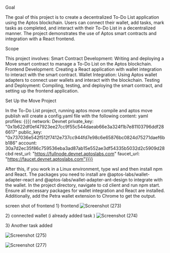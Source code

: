 Goal

The goal of this project is to create a decentralized To-Do List application using the Aptos blockchain. Users can connect their wallet, add tasks, mark tasks as completed, and interact with their To-Do List in a decentralized manner. The project demonstrates the use of Aptos smart contracts and integration with a React frontend.

Scope

This project involves:
Smart Contract Development: Writing and deploying a Move smart contract to manage a To-Do List on the Aptos blockchain.
Frontend Development: Creating a React application with wallet integration to interact with the smart contract.
Wallet Integration: Using Aptos wallet adapters to connect user wallets and interact with the blockchain.
Testing and Deployment: Compiling, testing, and deploying the smart contract, and setting up the frontend application.

Set Up the Move Project

In the To-Do List project, running aptos move compile and aptos move publish will create a config.yaml file with the following content:
yaml
profiles:
   {{{{ network: Devnet
    private_key: "0x1b622df0ef47923ee27cc9f55c544daeab66e3a324f1b7e81103796ddf286617"
    public_key: "0x737036e542f512f7412e737cc944fd7e98c6e65876bc0824d75271daef6bb186"
    account: 30a7d2ec35f86c759536eba3ad87ab15e552ae3df54335b5032d2c5909d28cbd
    rest_url: "https://fullnode.devnet.aptoslabs.com"
    faucet_url: "https://faucet.devnet.aptoslabs.com"}}}}
    
After this, if you work in a Linux environment, type wsl and then install npm and React. The packages you need to install are @aptos-labs/wallet-adapter-react and @aptos-labs/wallet-adapter-ant-design to integrate with the wallet. In the project directory, navigate to cd client and run npm start. Ensure all necessary packages for wallet integration and React are installed. Additionally, add the Petra wallet extension to Chrome to get the output.

screen shot of frontend
1} frontend 
![Screenshot (273)](https://github.com/user-attachments/assets/6e271b7b-ecea-4ddc-876e-6c0f57386bbd)

2} connected wallet (i already added task )
![Screenshot (274)](https://github.com/user-attachments/assets/ac5f54cf-8914-4a87-9c6b-93d6de050a88)

3} Another task added

![Screenshot (275)](https://github.com/user-attachments/assets/efc51d43-d54e-4ac2-945c-551b62b9059e)

![Screenshot (277)](https://github.com/user-attachments/assets/e2b82814-bd6f-45f8-8da8-44b39b27af90)






